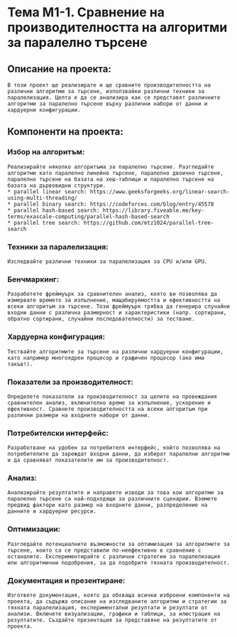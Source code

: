 # Тема М1-1. Сравнение на производителността на алгоритми за паралелно търсене 

## Описание на проекта: 
    В този проект ще реализирате и ще сравните производителността на различни алгоритми за търсене, използвайки различни техники за паралелизация. Целта е да се анализира как се представят различните алгоритми за паралелно търсене върху различни набори от данни и хардуерни конфигурации. 

## Компоненти на проекта:

### Избор на алгоритъм: 
    Реализирайте няколко алгоритъма за паралелно търсене. Разгледайте алгоритми като паралелно линейно търсене, паралелно двоично търсене, паралелно търсене на базата на хеш-таблици и паралелно търсене на базата на дървовидни структури.
    * parallel linear search: https://www.geeksforgeeks.org/linear-search-using-multi-threading/
    * parallel binary search: https://codeforces.com/blog/entry/45578
    * parallel hash-based search: https://library.fiveable.me/key-terms/exascale-computing/parallel-hash-based-search
    * parallel tree search: https://github.com/mtz1024/parallel-tree-search
### Техники за паралелизация: 
    Изследвайте различни техники за паралелизация за CPU и/или GPU.
### Бенчмаркинг: 
    Разработете фреймуърк за сравнителен анализ, която ви позволява да измервате времето за изпълнение, мащабируемостта и ефективността на всеки алгоритъм за търсене. Този фреймуърк трябва да генерира случайни входни данни с различна размерност и характеристики (напр. сортирани, обратно сортирани, случайни последователности) за тестване.
### Хардуерна конфигурация: 
    Тествайте алгоритмите за търсене на различни хардуерни конфигурации, като например многоядрен процесор и графичен процесор (ако има такъв!).
### Показатели за производителност: 
    Определете показатели за производителност за целите на провеждания сравнителен анализ, включително време за изпълнение, ускорение и ефективност. Сравнете производителността на всеки алгоритъм при различни размери на входните набори от данни.
### Потребителски интерфейс: 
    Разработване на удобен за потребителя интерфейс, който позволява на потребителите да зареждат входни данни, да избират паралелни алгоритми и да сравняват показателите им за производителност.
### Анализ: 
    Анализирайте резултатите и направете изводи за това кои алгоритми за паралелно търсене са най-подходящи за различните сценарии. Вземете предвид фактори като размер на входните данни, разпределение на данните и хардуерни ресурси.
### Оптимизации: 
    Разгледайте потенциалните възможности за оптимизация за алгоритмите за търсене, които са се представили по-неефективно в сравнение с останалите. Експериментирайте с различни стратегии за паралелизация или алгоритмични подобрения, за да подобрите тяхната производителност.
### Документация и презентиране: 
    Изгответе документация, която да обхваща всички изброени компоненти на проекта, да съдържа описание на изследваните алгоритми и стратегии за тяхната паралелизация, експериментални резултати и резултати от анализи. Включете визуализации, графики и таблици, за илюстрация на резултатите. Създайте презентация за представяне на резултатите от проекта.